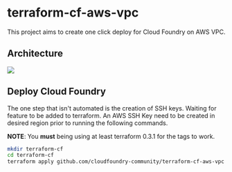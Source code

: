 # terraform-cf-aws-vpc

This project aims to create one click deploy for Cloud Foundry on AWS VPC.

## Architecture
![](https://photos-4.dropbox.com/t/1/AAB8vXYiZDHSbE9aQqN4X9Y01lqA5CzsyPNm2-34UbXVyg/12/44300853/jpeg/1024x768/3/1413572400/0/2/cf_vpc.jpg/AYKsL9W9noKPtwL0zdQ8PxfERv3yXKefEN4yRCNM2hU)

## Deploy Cloud Foundry

The one step that isn't automated is the creation of SSH keys. Waiting for feature to be added to terraform.
An AWS SSH Key need to be created in desired region prior to running the following commands.

**NOTE**: You **must** being using at least terraform 0.3.1 for the tags to work.

```bash
mkdir terraform-cf
cd terraform-cf
terraform apply github.com/cloudfoundry-community/terraform-cf-aws-vpc
```
